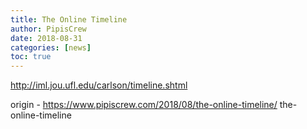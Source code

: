```yaml
---
title: The Online Timeline
author: PipisCrew
date: 2018-08-31
categories: [news]
toc: true
---
```


http://iml.jou.ufl.edu/carlson/timeline.shtml

origin - https://www.pipiscrew.com/2018/08/the-online-timeline/ the-online-timeline